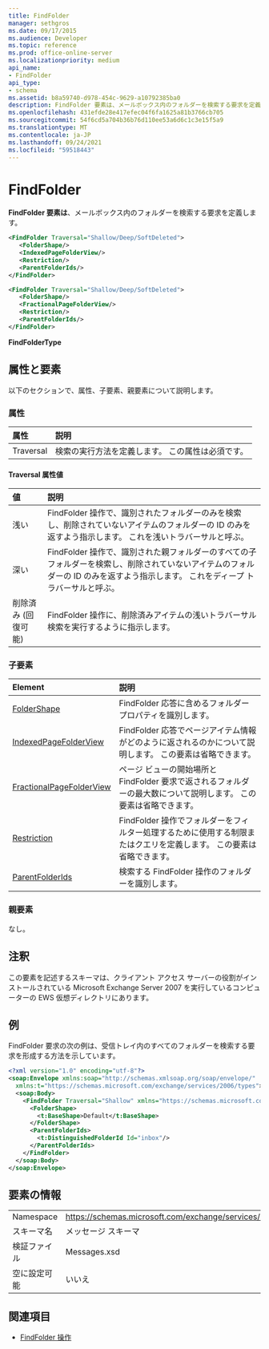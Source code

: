 ```yaml
---
title: FindFolder
manager: sethgros
ms.date: 09/17/2015
ms.audience: Developer
ms.topic: reference
ms.prod: office-online-server
ms.localizationpriority: medium
api_name:
- FindFolder
api_type:
- schema
ms.assetid: b8a59740-d978-454c-9629-a10792385ba0
description: FindFolder 要素は、メールボックス内のフォルダーを検索する要求を定義します。
ms.openlocfilehash: 431efde28e417efec04f6fa1625a81b3766cb705
ms.sourcegitcommit: 54f6cd5a704b36b76d110ee53a6d6c1c3e15f5a9
ms.translationtype: MT
ms.contentlocale: ja-JP
ms.lasthandoff: 09/24/2021
ms.locfileid: "59518443"
---
```

# <a name="findfolder"></a>FindFolder

**FindFolder 要素は**、メールボックス内のフォルダーを検索する要求を定義します。 
  
```xml
<FindFolder Traversal="Shallow/Deep/SoftDeleted">
   <FolderShape/>
   <IndexedPageFolderView/>
   <Restriction/>
   <ParentFolderIds/>
</FindFolder>
```

```xml
<FindFolder Traversal="Shallow/Deep/SoftDeleted">
   <FolderShape/>
   <FractionalPageFolderView/>
   <Restriction/>
   <ParentFolderIds/>
</FindFolder>
```

**FindFolderType**

## <a name="attributes-and-elements"></a>属性と要素

以下のセクションで、属性、子要素、親要素について説明します。
  
### <a name="attributes"></a>属性

|**属性**|**説明**|
|:-----|:-----|
|Traversal  <br/> |検索の実行方法を定義します。 この属性は必須です。  <br/> |
   
#### <a name="traversal-attribute-values"></a>Traversal 属性値

|**値**|**説明**|
|:-----|:-----|
|浅い  <br/> |FindFolder 操作で、識別されたフォルダーのみを検索し、削除されていないアイテムのフォルダーの ID のみを返すよう指示します。 これを浅いトラバーサルと呼ぶ。  <br/> |
|深い  <br/> |FindFolder 操作で、識別された親フォルダーのすべての子フォルダーを検索し、削除されていないアイテムのフォルダーの ID のみを返すよう指示します。 これをディープ トラバーサルと呼ぶ。  <br/> |
|削除済み (回復可能)  <br/> |FindFolder 操作に、削除済みアイテムの浅いトラバーサル検索を実行するように指示します。  <br/> |
   
### <a name="child-elements"></a>子要素

|**Element**|**説明**|
|:-----|:-----|
|[FolderShape](foldershape.md) <br/> |FindFolder 応答に含めるフォルダー プロパティを識別します。  <br/> |
|[IndexedPageFolderView](indexedpagefolderview.md) <br/> |FindFolder 応答でページアイテム情報がどのように返されるのかについて説明します。 この要素は省略できます。  <br/> |
|[FractionalPageFolderView](fractionalpagefolderview.md) <br/> |ページ ビューの開始場所と FindFolder 要求で返されるフォルダーの最大数について説明します。 この要素は省略できます。  <br/> |
|[Restriction](restriction.md) <br/> |FindFolder 操作でフォルダーをフィルター処理するために使用する制限またはクエリを定義します。 この要素は省略できます。  <br/> |
|[ParentFolderIds](parentfolderids.md) <br/> |検索する FindFolder 操作のフォルダーを識別します。  <br/> |
   
### <a name="parent-elements"></a>親要素

なし。
  
## <a name="remarks"></a>注釈

この要素を記述するスキーマは、クライアント アクセス サーバーの役割がインストールされている Microsoft Exchange Server 2007 を実行しているコンピューターの EWS 仮想ディレクトリにあります。
  
## <a name="example"></a>例

FindFolder 要求の次の例は、受信トレイ内のすべてのフォルダーを検索する要求を形成する方法を示しています。
  
```xml
<?xml version="1.0" encoding="utf-8"?>
<soap:Envelope xmlns:soap="http://schemas.xmlsoap.org/soap/envelope/"
  xmlns:t="https://schemas.microsoft.com/exchange/services/2006/types">
  <soap:Body>
    <FindFolder Traversal="Shallow" xmlns="https://schemas.microsoft.com/exchange/services/2006/messages">
      <FolderShape>
        <t:BaseShape>Default</t:BaseShape>
      </FolderShape>
      <ParentFolderIds>
        <t:DistinguishedFolderId Id="inbox"/>
      </ParentFolderIds>
    </FindFolder>
  </soap:Body>
</soap:Envelope>
```

## <a name="element-information"></a>要素の情報

|||
|:-----|:-----|
|Namespace  <br/> |https://schemas.microsoft.com/exchange/services/2006/messages  <br/> |
|スキーマ名  <br/> |メッセージ スキーマ  <br/> |
|検証ファイル  <br/> |Messages.xsd  <br/> |
|空に設定可能  <br/> |いいえ  <br/> |
   
## <a name="see-also"></a>関連項目

- [FindFolder 操作](findfolder-operation.md)

